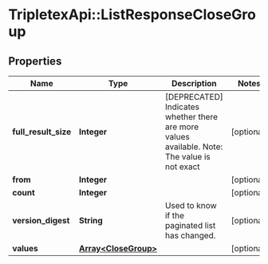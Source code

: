 # TripletexApi::ListResponseCloseGroup

## Properties
Name | Type | Description | Notes
------------ | ------------- | ------------- | -------------
**full_result_size** | **Integer** | [DEPRECATED] Indicates whether there are more values available. Note: The value is not exact | [optional] 
**from** | **Integer** |  | [optional] 
**count** | **Integer** |  | [optional] 
**version_digest** | **String** | Used to know if the paginated list has changed. | [optional] 
**values** | [**Array&lt;CloseGroup&gt;**](CloseGroup.md) |  | [optional] 



